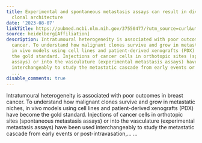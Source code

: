 ```yaml
---
title: Experimental and spontaneous metastasis assays can result in divergence in
  clonal architecture
date: '2023-08-07'
linkTitle: https://pubmed.ncbi.nlm.nih.gov/37550477/?utm_source=curl&utm_medium=rss&utm_campaign=pubmed-2&utm_content=1FakS-2QOkCT8HsMOQP1bCRQ4YzyumYOmxmF0moLsQ3dFB1E9V&fc=20220326224207&ff=20230808180725&v=2.17.9.post6+86293ac
source: heidelberg[Affiliation]
description: Intratumoural heterogeneity is associated with poor outcomes in breast
  cancer. To understand how malignant clones survive and grow in metastatic niches,
  in vivo models using cell lines and patient-derived xenografts (PDX) have become
  the gold standard. Injections of cancer cells in orthotopic sites (spontaneous metastasis
  assays) or into the vasculature (experimental metastasis assays) have been used
  interchangeably to study the metastatic cascade from early events or post-intravasation,...
  ...
disable_comments: true
---
```

Intratumoural heterogeneity is associated with poor outcomes in breast cancer. To understand how malignant clones survive and grow in metastatic niches, in vivo models using cell lines and patient-derived xenografts (PDX) have become the gold standard. Injections of cancer cells in orthotopic sites (spontaneous metastasis assays) or into the vasculature (experimental metastasis assays) have been used interchangeably to study the metastatic cascade from early events or post-intravasation,... ...